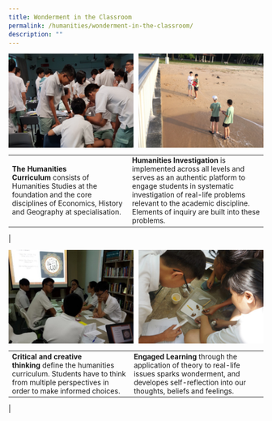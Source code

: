 ```yaml
---
title: Wonderment in the Classroom
permalink: /humanities/wonderment-in-the-classroom/
description: ""
---
```

<img src="/images/Humanities/humanities10.jpg" style="width:49%" align="left">
<img src="/images/Humanities/humanities11.jpg" style="width:49%" align="right">

<br clear="left">

|  |  |
|---|---|
| **The Humanities Curriculum**&nbsp;consists of Humanities Studies at the foundation and the core disciplines of Economics, History and Geography at specialisation. | **Humanities Investigation**&nbsp;is implemented across all levels and serves as an authentic platform to engage students in systematic investigation of real-life problems relevant to the academic discipline. Elements of inquiry are built into these problems. |
|

<img src="/images/Humanities/humanities12.jpg" style="width:49%" align="left">
<img src="/images/Humanities/humanities13.jpg" style="width:49%" align="right">

<br clear="left">

|  |  |
|---|---|
| **Critical and creative thinking**&nbsp;define the humanities curriculum. Students have to think from multiple perspectives in order to make informed choices. | **Engaged Learning**&nbsp;through the application of theory to real-life issues sparks wonderment, and developes self-reflection into our thoughts, beliefs and feelings. |
|